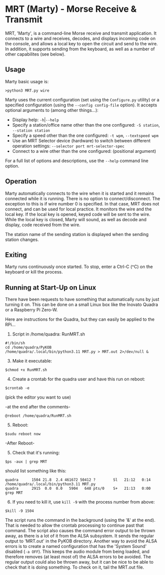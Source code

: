 # MRT (Marty) - Morse Receive & Transmit
MRT, 'Marty', is a command-line Morse receive and transmit application.
It connects to a wire and receives, decodes, and displays incoming code on
the console, and allows a local key to open the circuit and send to the wire.
In addition, it supports sending from the keyboard, as well as a number of
other capabilites (see below).

## Usage
Marty basic usage is:

`>python3 MRT.py wire`

Marty uses the current configuration (set using the `Configure.py` utility)
or a specified configuration (using the `--config config-file` option).
It accepts optional arguments to (among other things...):
* Display help: `-h`|`--help`
* Specify a station/office name other than the one configured: `-S station`, `--station station`
* Specify a speed other than the one configured: `-t wpm`, `--textspeed wpm`
* Use an MRT Selector device (hardware) to switch between different operation
  settings: `--selector port mrt-selector-spec`
* Connect to a wire other than the one configured: (positional argument)

For a full list of options and descriptions, use the `--help` command line option.

## Operation
Marty automatically connects to the wire when it is started and it remains connected
while it is running. There is no option to connect/disconnect. The exception to this is if
wire number 0 is specified.
In that case, MRT does not connect, and can be used for local practice.
It monitors the wire and the local key. If the local key is opened, keyed code will be
 sent to the wire.
While the local key is closed, Marty will sound, as well as decode and display, code
received from the wire.

The station name of the sending station is displayed when the sending station
changes.

## Exiting
Marty runs continuously once started. To stop, enter a Ctrl-C (^C) on the
keyboard or kill the process.

## Running at Start-Up on Linux
There have been requests to have something that automatically runs by just turning it on.
This can be done on a small Linux box like the Inovato Quadra or a Raspberry Pi Zero-W.

Here are instructions for the Quadra, but they can easily be applied to the RPi...

1. Script in /home/quadra: RunMRT.sh
```
#!/bin/sh
cd /home/quadra/PyKOB
/home/quadra/.local/bin/python3.11 MRT.py > MRT.out 2>/dev/null &
```
3. Make it executable:
```
$chmod +x RunMRT.sh
```
4. Create a crontab for the quadra user and have this run on reboot:
```
$crontab -e
```
(pick the editor you want to use)

-at the end after the comments-
```
@reboot /home/quadra/RunMRT.sh
```
5. Reboot:
```
$sudu reboot now
```
-After Reboot-

5. Check that it's running:
```
$ps -aux | grep MRT
```
should list something like this:
```
quadra      1504 21.8  2.4 461672 50412 ?        Sl   21:12   0:14 /home/quadra/.local/bin/python3.11 MRT.py
quadra      2915  0.0  0.0   5904   648 pts/0    S+   21:13   0:00 grep MRT
```
6. If you need to kill it, use `kill -9` with the process number from above:
```
$kill -9 1504
```
The script runs the command in the background (using the '&' at the end). That is needed to allow the
 crontab processing to continue past that command. The script also causes the command error output to
 be thrown away, as there is a lot of it from the ALSA subsystem. It sends the regular output to 'MRT.out'
 in the PyKOB directory.
Another way to avoid the ALSA errors is to create a named configuration that has the 'System Sound'
 disabled (`-a OFF`). This keeps the audio module from being loaded, and therefore removes (at least most of)
 the ALSA errors to be avoided.
The regular output could also be thrown away, but it can be nice to be able to check that it is doing something.
 To check on it, tail the MRT.out file.
